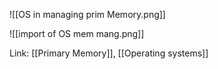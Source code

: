 ![[OS in managing prim Memory.png]]

![[import of OS mem mang.png]]

Link: [[Primary Memory]],  [[Operating systems]]
